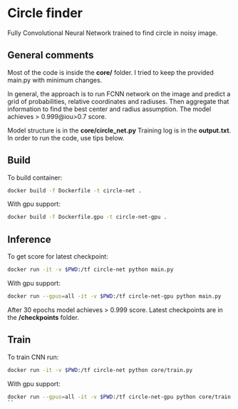 # Circle finder
Fully Convolutional Neural Network trained to find circle in noisy image.

## General comments
Most of the code is inside the **core/** folder.
I tried to keep the provided main.py with minimum changes.

In general, the approach is to run FCNN network on the image and predict a grid
of probabilities, relative coordinates and radiuses. Then aggregate that 
information to find the best center and radius assumption. The model 
achieves > 0.999@iou>0.7 score.

Model structure is in the **core/circle_net.py** Training log is in the 
**output.txt**. In order to run the code, use tips below.

## Build
To build container:
```bash
docker build -f Dockerfile -t circle-net .
```

With gpu support:
```bash
docker build -f Dockerfile.gpu -t circle-net-gpu .
```

## Inference
To get score for latest checkpoint:
```bash
docker run -it -v $PWD:/tf circle-net python main.py
```

With gpu support:
```bash
docker run --gpus=all -it -v $PWD:/tf circle-net-gpu python main.py
```
After 30 epochs model achieves > 0.999 score. Latest checkpoints are in the 
**/checkpoints** folder.

## Train
To train CNN run:
```bash
docker run -it -v $PWD:/tf circle-net python core/train.py
```

With gpu support:
```bash
docker run --gpus=all -it -v $PWD:/tf circle-net-gpu python core/train.py
``
